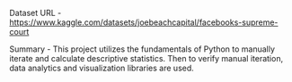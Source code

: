 Dataset URL - https://www.kaggle.com/datasets/joebeachcapital/facebooks-supreme-court 

Summary - This project utilizes the fundamentals of Python to manually iterate and calculate descriptive statistics. Then to verify manual iteration, data analytics and visualization
libraries are used. 
